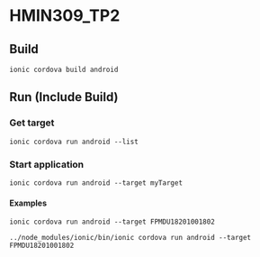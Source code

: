 # HMIN309_TP2

## Build

``` shell
ionic cordova build android
```

## Run (Include Build)

### Get target
``` shell
ionic cordova run android --list
```

### Start application
``` shell
ionic cordova run android --target myTarget
```

#### Examples
``` shell
ionic cordova run android --target FPMDU18201001802  
```
``` shell
../node_modules/ionic/bin/ionic cordova run android --target FPMDU18201001802 
```
